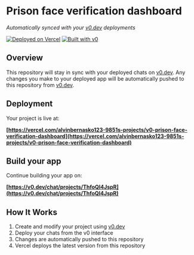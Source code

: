 # Prison face verification dashboard

*Automatically synced with your [v0.dev](https://v0.dev) deployments*

[![Deployed on Vercel](https://img.shields.io/badge/Deployed%20on-Vercel-black?style=for-the-badge&logo=vercel)](https://vercel.com/alvinbernasko123-9851s-projects/v0-prison-face-verification-dashboard)
[![Built with v0](https://img.shields.io/badge/Built%20with-v0.dev-black?style=for-the-badge)](https://v0.dev/chat/projects/ThfoQl4JspR)

## Overview

This repository will stay in sync with your deployed chats on [v0.dev](https://v0.dev).
Any changes you make to your deployed app will be automatically pushed to this repository from [v0.dev](https://v0.dev).

## Deployment

Your project is live at:

**[https://vercel.com/alvinbernasko123-9851s-projects/v0-prison-face-verification-dashboard](https://vercel.com/alvinbernasko123-9851s-projects/v0-prison-face-verification-dashboard)**

## Build your app

Continue building your app on:

**[https://v0.dev/chat/projects/ThfoQl4JspR](https://v0.dev/chat/projects/ThfoQl4JspR)**

## How It Works

1. Create and modify your project using [v0.dev](https://v0.dev)
2. Deploy your chats from the v0 interface
3. Changes are automatically pushed to this repository
4. Vercel deploys the latest version from this repository